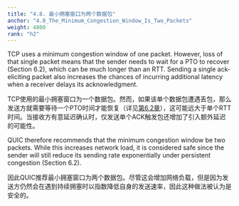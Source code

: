 ```yaml
---
title: "4.8. 最小拥塞窗口为两个数据包"
anchor: "4.8_The_Minimum_Congestion_Window_Is_Two_Packets"
weight: 4800
rank: "h2"
---
```


TCP uses a minimum congestion window of one packet. However, loss of that single packet means that the sender needs to wait for a PTO to recover (Section 6.2), which can be much longer than an RTT. Sending a single ack-eliciting packet also increases the chances of incurring additional latency when a receiver delays its acknowledgment.

TCP使用的最小拥塞窗口为一个数据包。然而，如果该单个数据包遭遇丢包，那么发送方就需要等待一个PTO时间才能恢复（详见[第6.2章]()），这可能远大于单个RTT时间。当接收方有意延迟确认时，仅发送单个ACK触发包还增加了引入额外延迟的可能性。

QUIC therefore recommends that the minimum congestion window be two packets. While this increases network load, it is considered safe since the sender will still reduce its sending rate exponentially under persistent congestion (Section 6.2).

因此QUIC推荐最小拥塞窗口为两个数据包。尽管这会增加网络负载，但是因为发送方仍然会在遇到持续拥塞时以指数降低自身的发送速率，因此这种做法被认为是安全的。
